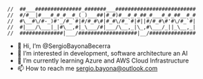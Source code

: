 ```
//  ##___###############_#######___##########################
//  #/#__|#___#_#_#__#_(_)___##|#_#)#__#_#_##_#___#_#_##__#_#
//  #\__#\/#-_)#'_/#_`#|#/#_#\#|#_#\/#_`#|#||#/#_#\#'#\/#_`#|
//  #|___/\___|_|#\__,#|_\___/#|___/\__,_|\_,#\___/_||_\__,_|
//  ##############|___/###################|__/###############
```

- 👋 Hi, I’m @SergioBayonaBecerra
- 👀 I’m interested in development, software architecture an AI
- 🌱 I’m currently learning Azure and AWS Cloud Infrastructure
- 📫 How to reach me sergio.bayona@outlook.com

<!---
SergioBayonaBecerra/SergioBayonaBecerra is a ✨ special ✨ repository because its `README.md` (this file) appears on your GitHub profile.
You can click the Preview link to take a look at your changes.
--->
